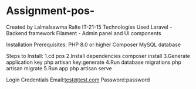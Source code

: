 # Assignment-pos-
Created by Lalmalsawma Ralte IT-21-15
Technologies Used
Laravel - Backend framework
Filament - Admin panel and UI components

Installation
Prerequisites:
PHP 8.0 or higher
Composer
MySQL database

Steps to Install:
1.cd pos
2.Install dependencies
   composer install
3.Generate application key
        php artisan key:generate
4.Run database migrations
        php artisan migrate
5.Run app
        php artisan serve

Login Credentials
Email:test@test.com
Password:password







   
